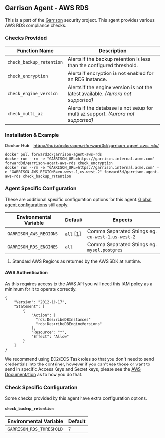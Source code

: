 Garrison Agent - AWS RDS
--

This is a part of the [Garrison](https://github.com/forward3d/garrison) security project. This agent provides various AWS RDS compliance checks.

### Checks Provided

| Function Name | Description  |
| ------------- | ------------- |
| `check_backup_retention` | Alerts if the backup retention is less than the configured threshold. |
| `check_encryption` | Alerts if encryption is not enabled for an RDS instance. |
| `check_engine_version` | Alerts if the engine version is not the latest available. *(Aurora not supported)* |
| `check_multi_az` | Alerts if the database is not setup for multi az support. *(Aurora not supported)* |

### Installation & Example

Docker Hub - https://hub.docker.com/r/forward3d/garrison-agent-aws-rds/

    docker pull forward3d/garrison-agent-aws-rds
    docker run --rm -e "GARRISON_URL=https://garrison.internal.acme.com" forward3d/garrison-agent-aws-rds check_encryption
    docker run --rm -e "GARRISON_URL=https://garrison.internal.acme.com" -e "GARRISON_AWS_REGIONS=eu-west-1,us-west-2" forward3d/garrison-agent-aws-rds check_backup_retention

### Agent Specific Configuration

These are additional specific configuration options for this agent. [Global agent configurations](https://github.com/forward3d/garrison#global-configuration-options) still apply.

| Environmental Variable  | Default | Expects |
| ------------- | ------------- | ------------- |
| `GARRISON_AWS_REGIONS` | `all` [[1]](#f1) | Comma Separated Strings eg. `eu-west-1,us-west-2` |
| `GARRISON_RDS_ENGINES` | `all` | Comma Separated Strings eg. `mysql,postgres` |

1. <span id="f2"></span> Standard AWS Regions as returned by the AWS SDK at runtime.

#### AWS Authentication

As this requires access to the AWS API you will need this IAM policy as a minimum for it to operate correctly.

    {
        "Version": "2012-10-17",
        "Statement": [
            {
                "Action": [
                  "rds:DescribeDBInstances"
                  "rds:DescribeDBEngineVersions"
                ],
                "Resource": "*",
                "Effect": "Allow"
            }
        ]
    }

We recommend using EC2/ECS Task roles so that you don't need to send credentials into the container, however if you can't use those or want to send in specific Access Keys and Secret keys, please see the [AWS Documentation](https://docs.aws.amazon.com/sdk-for-ruby/v3/developer-guide/setup-config.html#aws-ruby-sdk-credentials-environment) as to how you do that.

### Check Specific Configuration

Some checks provided by this agent have extra configuration options.

#### `check_backup_retention`

| Environmental Variable | Default |
| ------------- | ------------- |
| `GARRISON_RDS_THRESHOLD` | `7` |
